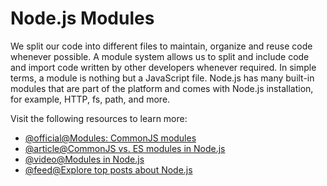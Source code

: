 # Node.js Modules

We split our code into different files to maintain, organize and reuse code whenever possible. A module system allows us to split and include code and import code written by other developers whenever required. In simple terms, a module is nothing but a JavaScript file. Node.js has many built-in modules that are part of the platform and comes with Node.js installation, for example, HTTP, fs, path, and more.

Visit the following resources to learn more:

- [@official@Modules: CommonJS modules](https://nodejs.org/api/modules.html#modules-commonjs-modules)
- [@article@CommonJS vs. ES modules in Node.js](https://blog.logrocket.com/commonjs-vs-es-modules-node-js/)
- [@video@Modules in Node.js](https://www.youtube.com/watch?v=9Amxzvq5LY8&)
- [@feed@Explore top posts about Node.js](https://app.daily.dev/tags/nodejs?ref=roadmapsh)
